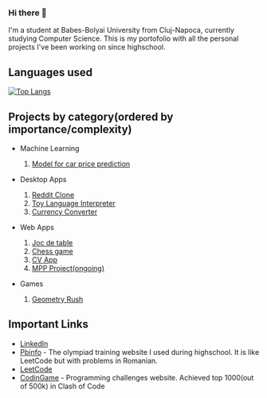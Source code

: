 ### Hi there 👋

  I'm a student at Babes-Bolyai University from Cluj-Napoca, currently studying Computer Science. This is my portofolio with all the personal projects I've been working on since highschool.


## Languages used
[![Top Langs](https://github-readme-stats-git-masterrstaa-rickstaa.vercel.app/api/top-langs/?username=Tomkode&hide=html,css)](https://github.com/Tomkode/github-readme-stats)

## Projects by category(ordered by importance/complexity)

- Machine Learning
  1. [Model for car price prediction](https://github.com/Tomkode/CarPricePredictionModel)

- Desktop Apps
  1. [Reddit Clone](https://github.com/Tomkode/RedditClone)
  2. [Toy Language Interpreter](https://github.com/Tomkode/University)
  3. [Currency Converter](https://github.com/Tomkode/Currency-Converter)

- Web Apps
  1. [Joc de table](https://github.com/Tomkode/Joc-de-table)
  2. [Chess game](https://github.com/Tomkode/ChessGame)
  3. [CV App](https://github.com/Tomkode/CV-Application)
  4. [MPP Project(ongoing)](https://github.com/Tomkode/Proiect_MPP)
 
- Games
  1. [Geometry Rush](https://github.com/Tomkode/Geometry-Rush)


## Important Links
- [LinkedIn](https://www.linkedin.com/in/thomas-daniel-colev-85125b266/)
- [Pbinfo](https://www.pbinfo.ro/profil/TomKode) - The olympiad training website I used during highschool. It is like LeetCode but with problems in Romanian.
- [LeetCode](https://leetcode.com/TomKode/)
- [CodinGame](https://www.codingame.com/profile/240d375d4b842ef6b795b501bf9efce41471224) - Programming challenges website. Achieved top 1000(out of 500k) in Clash of Code
<!--
**Tomkode/Tomkode** is a ✨ _special_ ✨ repository because its `README.md` (this file) appears on your GitHub profile.

Here are some ideas to get you started:

- 🔭 I’m currently working on ...
- 🌱 I’m currently learning ...
- 👯 I’m looking to collaborate on ...
- 🤔 I’m looking for help with ...
- 💬 Ask me about ...
- 📫 How to reach me: ...
- 😄 Pronouns: ...
- ⚡ Fun fact: ...
-->

